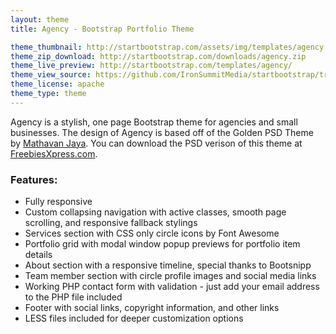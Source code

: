 ```yaml
---
layout: theme
title: Agency - Bootstrap Portfolio Theme

theme_thumbnail: http://startbootstrap.com/assets/img/templates/agency.jpg
theme_zip_download: http://startbootstrap.com/downloads/agency.zip
theme_live_preview: http://startbootstrap.com/templates/agency/
theme_view_source: https://github.com/IronSummitMedia/startbootstrap/tree/gh-pages/templates/agency
theme_license: apache
theme_type: theme
---
```


Agency is a stylish, one page Bootstrap theme for agencies and small businesses. The design of Agency is based off of the Golden PSD Theme by [Mathavan Jaya](https://www.behance.net/MathavanJaya). You can download the PSD verison of this theme at [FreebiesXpress.com](http://freebiesxpress.com/gallery/golden-free-one-page-web-template/).

### Features:

* Fully responsive
* Custom collapsing navigation with active classes, smooth page scrolling, and responsive fallback stylings
* Services section with CSS only circle icons by Font Awesome
* Portfolio grid with modal window popup previews for portfolio item details
* About section with a responsive timeline, special thanks to Bootsnipp
* Team member section with circle profile images and social media links
* Working PHP contact form with validation - just add your email address to the PHP file included
* Footer with social links, copyright information, and other links
* LESS files included for deeper customization options
